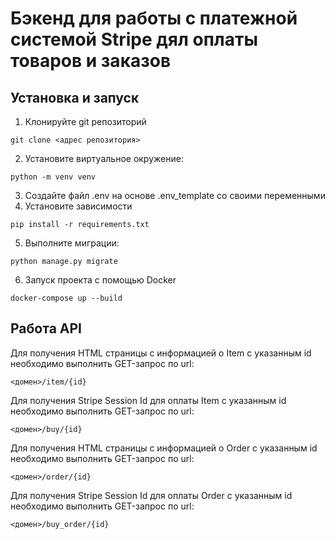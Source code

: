 # Бэкенд для работы с платежной системой Stripe дял оплаты товаров и заказов

## Установка и запуск

1) Клонируйте git репозиторий
```commandline
git clone <адрес репозитория>
```
2) Установите виртуальное окружение:
```commandline
python -m venv venv
```
3) Создайте файл .env на основе .env_template со своими переменными
4) Установите зависимости
```commandline
pip install -r requirements.txt
```
5) Выполните миграции:
```commandline
python manage.py migrate
```
6) Запуск проекта с помощью Docker
```commandline
docker-compose up --build
```

## Работа API
Для получения HTML страницы с информацией о Item с указанным id необходимо выполнить GET-запрос по url:
```commandline
<домен>/item/{id}
```
Для получения Stripe Session Id для оплаты Item с указанным id необходимо выполнить GET-запрос по url:
```commandline
<домен>/buy/{id}
```
Для получения HTML страницы с информацией о Order с указанным id необходимо выполнить GET-запрос по url:
```commandline
<домен>/order/{id}
```
Для получения Stripe Session Id для оплаты Order с указанным id необходимо выполнить GET-запрос по url:
```commandline
<домен>/buy_order/{id}
```
